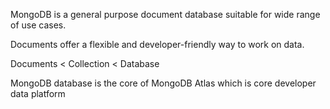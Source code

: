 MongoDB is a general purpose document database suitable for wide range of use cases.

Documents offer a flexible and developer-friendly way to work on data.

Documents < Collection < Database

MongoDB database is the core of MongoDB Atlas which is core developer data platform
